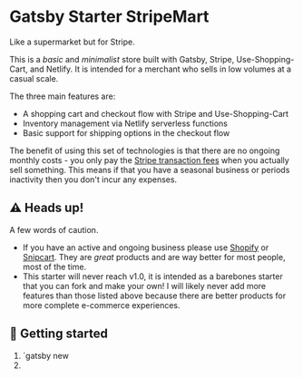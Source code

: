 # Gatsby Starter StripeMart

Like a supermarket but for Stripe.

This is a _basic_ and _minimalist_ store built with Gatsby, Stripe, Use-Shopping-Cart, and Netlify. It is intended for a merchant who sells in low volumes at a casual scale.

The three main features are:

- A shopping cart and checkout flow with Stripe and Use-Shopping-Cart
- Inventory management via Netlify serverless functions
- Basic support for shipping options in the checkout flow

The benefit of using this set of technologies is that there are no ongoing monthly costs - you only pay the [Stripe transaction fees](https://stripe.com/pricing) when you actually sell something. This means if that you have a seasonal business or periods inactivity then you don't incur any expenses.

## ⚠️ Heads up!

A few words of caution.

- If you have an active and ongoing business please use [Shopify](https://www.shopify.com/) or [Snipcart](https://snipcart.com/). They are _great_ products and are way better for most people, most of the time.
- This starter will never reach v1.0, it is intended as a barebones starter that you can fork and make your own! I will likely never add more features than those listed above because there are better products for more complete e-commerce experiences.

## 🚀 Getting started

1. `gatsby new
2.
